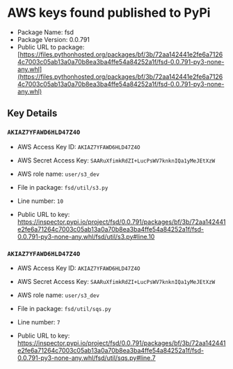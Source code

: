 # AWS keys found published to PyPi

* Package Name: fsd
* Package Version: 0.0.791
* Public URL to package: [https://files.pythonhosted.org/packages/bf/3b/72aa142441e2fe6a71264c7003c05ab13a0a70b8ea3ba4ffe54a84252a1f/fsd-0.0.791-py3-none-any.whl](https://files.pythonhosted.org/packages/bf/3b/72aa142441e2fe6a71264c7003c05ab13a0a70b8ea3ba4ffe54a84252a1f/fsd-0.0.791-py3-none-any.whl)

## Key Details

### `AKIAZ7YFAWD6HLD47Z4O`

* AWS Access Key ID: `AKIAZ7YFAWD6HLD47Z4O`
* AWS Secret Access Key: `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` 
* AWS role name: `user/s3_dev`
* File in package: `fsd/util/s3.py`
* Line number: `10`

* Public URL to key: https://inspector.pypi.io/project/fsd/0.0.791/packages/bf/3b/72aa142441e2fe6a71264c7003c05ab13a0a70b8ea3ba4ffe54a84252a1f/fsd-0.0.791-py3-none-any.whl/fsd/util/s3.py#line.10



### `AKIAZ7YFAWD6HLD47Z4O`

* AWS Access Key ID: `AKIAZ7YFAWD6HLD47Z4O`
* AWS Secret Access Key: `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` 
* AWS role name: `user/s3_dev`
* File in package: `fsd/util/sqs.py`
* Line number: `7`

* Public URL to key: https://inspector.pypi.io/project/fsd/0.0.791/packages/bf/3b/72aa142441e2fe6a71264c7003c05ab13a0a70b8ea3ba4ffe54a84252a1f/fsd-0.0.791-py3-none-any.whl/fsd/util/sqs.py#line.7


